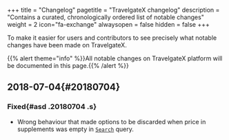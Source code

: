 +++
title = "Changelog"
pagetitle = "TravelgateX changelog"
description = "Contains a curated, chronologically ordered list of notable changes"
weight = 2
icon="fa-exchange"
alwaysopen = false
hidden = false
+++

To make it easier for users and contributors to see precisely what notable changes have been made on TravelgateX.

{{% alert theme="info" %}}All notable changes on TravelgateX platform will be documented in this page.{{% /alert %}}

## 2018-07-04{#20180704}

### Fixed{#asd .20180704 .s}
- Wrong behaviour that made options to be discarded when price in supplements was empty in [`Search`](/travelgatex/reference/objects/hotelxquery/) query.
